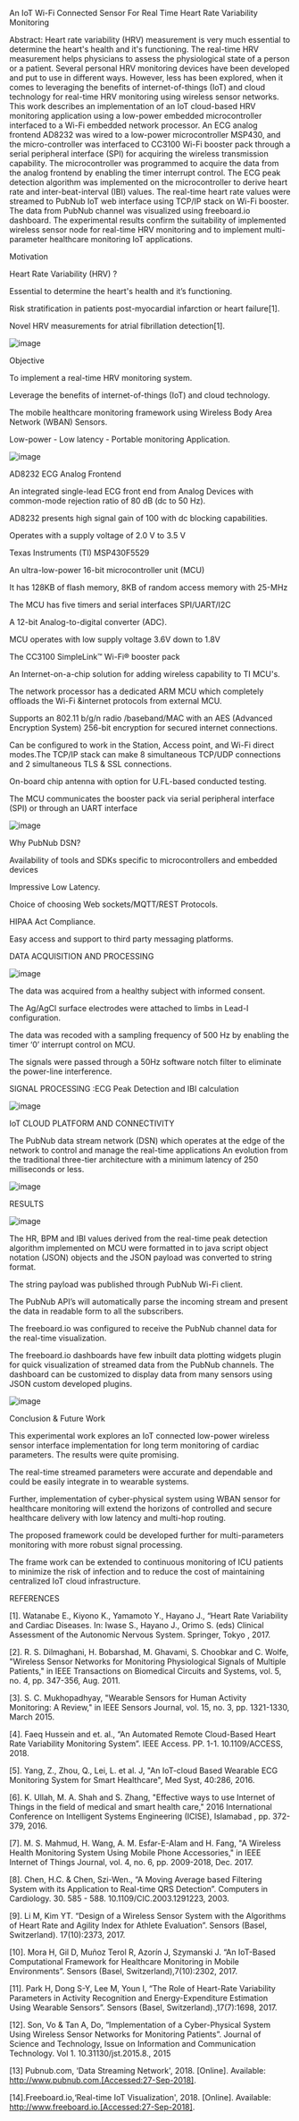 
An IoT Wi-Fi Connected Sensor For Real Time Heart Rate Variability Monitoring

Abstract: Heart rate variability (HRV) measurement is very much essential to determine the heart's health and it's functioning. The real-time HRV measurement helps physicians to assess the physiological state of a person or a patient. Several personal HRV monitoring devices have been developed and put to use in different ways. However, less has been explored, when it comes to leveraging the benefits of internet-of-things (IoT) and cloud technology for real-time HRV monitoring using wireless sensor networks. This work describes an implementation of an IoT cloud-based HRV monitoring application using a low-power embedded microcontroller interfaced to a Wi-Fi embedded network processor. An ECG analog frontend AD8232 was wired to a low-power microcontroller MSP430, and the micro-controller was interfaced to CC3100 Wi-Fi booster pack through a serial peripheral interface (SPI) for acquiring the wireless transmission capability. The microcontroller was programmed to acquire the data from the analog frontend by enabling the timer interrupt control. The ECG peak detection algorithm was implemented on the microcontroller to derive heart rate and inter-beat-interval (IBI) values. The real-time heart rate values were streamed to PubNub IoT web interface using TCP/IP stack on Wi-Fi booster. The data from PubNub channel was visualized using freeboard.io dashboard. The experimental results confirm the suitability of implemented wireless sensor node for real-time HRV monitoring and to implement multi-parameter healthcare monitoring IoT applications.



Motivation 

Heart Rate Variability (HRV) ?

  Essential to determine the heart's health and it’s functioning.
  
  Risk stratification in patients post-myocardial infarction or heart failure[1].
  
  Novel HRV measurements for atrial fibrillation detection[1].

![image](https://user-images.githubusercontent.com/117635899/213384046-269fee87-c19a-436b-b66d-500aef7521e6.png)

Objective

  To implement a real-time HRV monitoring system.
  
  Leverage the benefits of internet-of-things (IoT) and cloud technology.
  
  The mobile healthcare monitoring framework using Wireless Body Area Network (WBAN) Sensors.
  
  Low-power - Low latency - Portable monitoring Application.

![image](https://user-images.githubusercontent.com/117635899/213384930-55ec68fb-4ed2-47ce-b495-cd0e8e054301.png)


AD8232 ECG Analog Frontend 

  An integrated single-lead ECG front end from Analog Devices with common-mode rejection ratio of 80 dB (dc to 50 Hz).
  
  AD8232 presents high signal gain of 100 with dc blocking capabilities.
  
  Operates with a supply voltage of 2.0 V to 3.5 V
  
Texas Instruments (TI) MSP430F5529

  An ultra-low-power 16-bit microcontroller unit (MCU) 
  
  It has 128KB of flash memory, 8KB of random access memory with 25-MHz 
  
  The MCU has five timers and serial interfaces SPI/UART/I2C
  
  A 12-bit Analog-to-digital converter (ADC).
  
  MCU operates with low supply voltage 3.6V down to 1.8V

The CC3100 SimpleLink™ Wi-Fi® booster pack
  
  An Internet-on-a-chip solution for adding wireless capability to TI MCU's.
  
  The network processor has a dedicated ARM MCU which completely offloads the Wi-Fi &internet protocols from external MCU.
  
  Supports an 802.11 b/g/n radio /baseband/MAC with an AES (Advanced Encryption System) 256-bit encryption for secured internet connections.
  
  Can be configured to work in the Station, Access point, and Wi-Fi direct modes.The TCP/IP stack can make 8 simultaneous TCP/UDP connections and 2 simultaneous TLS &   SSL connections.
  
  On-board chip antenna with option for U.FL-based conducted testing.
  
  The MCU communicates the booster pack via serial peripheral interface (SPI) or through an UART interface
  
  ![image](https://user-images.githubusercontent.com/117635899/213385658-d0eb3cfc-f5a0-475c-9b62-1f240b924ee3.png)

Why PubNub DSN?

  Availability of tools and SDKs specific to microcontrollers and embedded devices
  
  Impressive Low Latency.
  
  Choice of choosing Web sockets/MQTT/REST Protocols.
  
  HIPAA Act Compliance.
  
  Easy access and support to third party messaging platforms.

DATA ACQUISITION AND PROCESSING

![image](https://user-images.githubusercontent.com/117635899/213386033-046b7c80-db77-419c-bc86-baad35644f67.png)

  The data was acquired from a healthy subject with informed consent.

  The Ag/AgCl surface electrodes were attached to limbs in Lead-I configuration.

  The data was recoded with a sampling frequency of 500 Hz by enabling the timer ‘0’ interrupt control on MCU.

  The signals were passed through a 50Hz software notch filter to eliminate the power-line interference.


SIGNAL PROCESSING :ECG Peak Detection and IBI calculation

![image](https://user-images.githubusercontent.com/117635899/213386370-aebfb5ea-cb14-44b8-928e-90de63cedf46.png)

IoT CLOUD PLATFORM AND CONNECTIVITY

  The PubNub data stream network (DSN) which operates at the edge of the network to control and manage the real-time applications
  An evolution from the traditional three-tier architecture with a minimum latency of 250 milliseconds or less.

![image](https://user-images.githubusercontent.com/117635899/213386657-73b6f7f1-55cd-4bcf-ad95-465d597a3f19.png)

RESULTS

![image](https://user-images.githubusercontent.com/117635899/213386789-adf2d961-9cdc-46ff-b5fa-94cfd431b30c.png)

The HR, BPM and IBI values derived from the real-time peak detection algorithm implemented on MCU were formatted in to java script object notation (JSON) objects and the JSON payload was converted to string format.

The string payload was published through PubNub Wi-Fi client.

The PubNub API’s will automatically parse the incoming stream and present the data in readable form to all the subscribers.

The freeboard.io was configured to receive the PubNub channel data for the real-time visualization. 

The freeboard.io dashboards have few inbuilt data plotting widgets plugin for quick visualization of streamed data from the PubNub channels. The dashboard can be customized to display data from many sensors using JSON custom developed plugins.


![image](https://user-images.githubusercontent.com/117635899/213386987-d9e9ebd2-2717-4c1f-84c4-1380eede5fde.png)

Conclusion & Future Work

  This experimental work explores an IoT connected low-power wireless sensor interface implementation for long term monitoring of cardiac parameters.  The results were   quite promising.
  
  The real-time streamed parameters were accurate and dependable and could be easily integrate in to wearable systems.
  
  Further, implementation of cyber-physical system using WBAN sensor for healthcare monitoring will extend the horizons of controlled and secure healthcare delivery     with low latency and multi-hop routing.
  
  The proposed framework could be developed further for multi-parameters monitoring with more robust signal processing.
  
  The frame work can be extended to continuous monitoring of ICU patients to minimize the risk of infection and to reduce the cost of maintaining centralized IoT cloud   infrastructure.

REFERENCES

[1]. Watanabe E., Kiyono K., Yamamoto Y., Hayano J., “Heart Rate Variability and Cardiac Diseases. In: Iwase S., Hayano J., Orimo S. (eds) Clinical Assessment of the Autonomic Nervous System. Springer, Tokyo , 2017.

[2]. R. S. Dilmaghani, H. Bobarshad, M. Ghavami, S. Choobkar and C. Wolfe, "Wireless Sensor Networks for Monitoring Physiological Signals of Multiple Patients," in IEEE Transactions on Biomedical Circuits and Systems, vol. 5, no. 4, pp. 347-356, Aug. 2011.

[3]. S. C. Mukhopadhyay, "Wearable Sensors for Human Activity Monitoring: A Review," in IEEE Sensors Journal, vol. 15, no. 3, pp. 1321-1330, March 2015.

[4]. Faeq Hussein and et. al., “An Automated Remote Cloud-Based Heart Rate Variability Monitoring System”. IEEE Access. PP. 1-1. 10.1109/ACCESS, 2018.

[5]. Yang, Z., Zhou, Q., Lei, L. et al. J, "An IoT-cloud Based Wearable ECG Monitoring System for Smart Healthcare", Med Syst, 40:286, 2016.

[6]. K. Ullah, M. A. Shah and S. Zhang, "Effective ways to use Internet of Things in the field of medical and smart health care," 2016 International Conference on Intelligent Systems Engineering (ICISE), Islamabad , pp. 372-379, 2016.

[7]. M. S. Mahmud, H. Wang, A. M. Esfar-E-Alam and H. Fang, "A Wireless Health Monitoring System Using Mobile Phone Accessories," in IEEE Internet of Things Journal, vol. 4, no. 6, pp. 2009-2018, Dec. 2017.

[8]. Chen, H.C. & Chen, Szi-Wen., “A Moving Average based Filtering System with its Application to Real-time QRS Detection”. Computers in Cardiology. 30. 585 - 588. 10.1109/CIC.2003.1291223, 2003.

[9]. Li M, Kim YT. “Design of a Wireless Sensor System with the Algorithms of Heart Rate and Agility Index for Athlete Evaluation”. Sensors (Basel, Switzerland). 17(10):2373, 2017.

[10]. Mora H, Gil D, Muñoz Terol R, Azorín J, Szymanski J. “An IoT-Based Computational Framework for Healthcare Monitoring in Mobile Environments”. Sensors (Basel, Switzerland),7(10):2302, 2017.

[11]. Park H, Dong S-Y, Lee M, Youn I, “The Role of Heart-Rate Variability Parameters in Activity Recognition and Energy-Expenditure Estimation Using Wearable Sensors”. Sensors (Basel, Switzerland).,17(7):1698, 2017.

[12]. Son, Vo & Tan A, Do, “Implementation of a Cyber-Physical System Using Wireless Sensor Networks for Monitoring Patients”. Journal of Science and Technology, Issue on Information and Communication Technology. Vol 1. 10.31130/jst.2015.8., 2015

[13] Pubnub.com, ‘Data Streaming Network', 2018. [Online]. Available: http://www.pubnub.com.[Accessed:27-Sep-2018].

[14].Freeboard.io,‘Real-time IoT Visualization', 2018. [Online]. Available: http://www.freeboard.io.[Accessed:27-Sep-2018].
